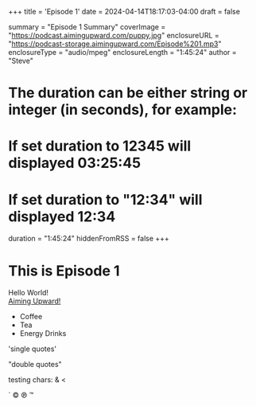 +++
title = 'Episode 1'
date = 2024-04-14T18:17:03-04:00
draft = false

summary = "Episode 1 Summary"
coverImage = "https://podcast.aimingupward.com/puppy.jpg"
enclosureURL = "https://podcast-storage.aimingupward.com/Episode%201.mp3"
enclosureType = "audio/mpeg"
enclosureLength = "1:45:24"
author = "Steve"
# The duration can be either string or integer (in seconds), for example:
# If set duration to 12345 will displayed 03:25:45
# If set duration to "12:34" will displayed 12:34
duration = "1:45:24"
hiddenFromRSS = false
+++

# This is Episode 1

Hello World!
<br>
<a href='http://www.aimingupward.com'>Aiming Upward!</a>
<ul>
    <li>Coffee</li>
    <li>Tea</li>
    <li>Energy Drinks</li>
</ul>

'single quotes'

"double quotes"

testing chars:
&
< 
>
`
©
℗
™